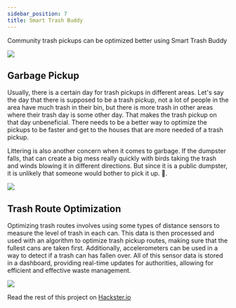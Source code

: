 ```yaml
---
sidebar_position: 7
title: Smart Trash Buddy
---
```


Community trash pickups can be optimized better using Smart Trash Buddy

![](https://hackster.imgix.net/uploads/attachments/1699392/_izKdDFXRUj.blob?auto=compress%2Cformat&w=900&h=675&fit=min)

## Garbage Pickup

Usually, there is a certain day for trash pickups in different areas. Let's say the day that there is supposed to be a trash pickup, not a lot of people in the area have much trash in their bin, but there is more trash in other areas where their trash day is some other day. That makes the trash pickup on that day unbeneficial. There needs to be a better way to optimize the pickups to be faster and get to the houses that are more needed of a trash pickup.

Littering is also another concern when it comes to garbage. If the dumpster falls, that can create a big mess really quickly with birds taking the trash and winds blowing it in different directions. But since it is a public dumpster, it is unlikely that someone would bother to pick it up. 🚮.

![](https://hackster.imgix.net/uploads/attachments/1692515/image_a6J4keozr5.png?auto=compress%2Cformat&w=740&h=555&fit=max)

## Trash Route Optimization

Optimizing trash routes involves using some types of distance sensors to measure the level of trash in each can. This data is then processed and used with an algorithm to optimize trash pickup routes, making sure that the fullest cans are taken first. Additionally, accelerometers can be used in a way to detect if a trash can has fallen over. All of this sensor data is stored in a dashboard, providing real-time updates for authorities, allowing for efficient and effective waste management.

![](https://hackster.imgix.net/uploads/attachments/1692875/image_qF8alVy4bf.png?auto=compress%2Cformat&w=740&h=555&fit=max)

Read the rest of this project on [Hackster.io](https://www.hackster.io/sashrikad/smart-trash-buddy-e7e171)